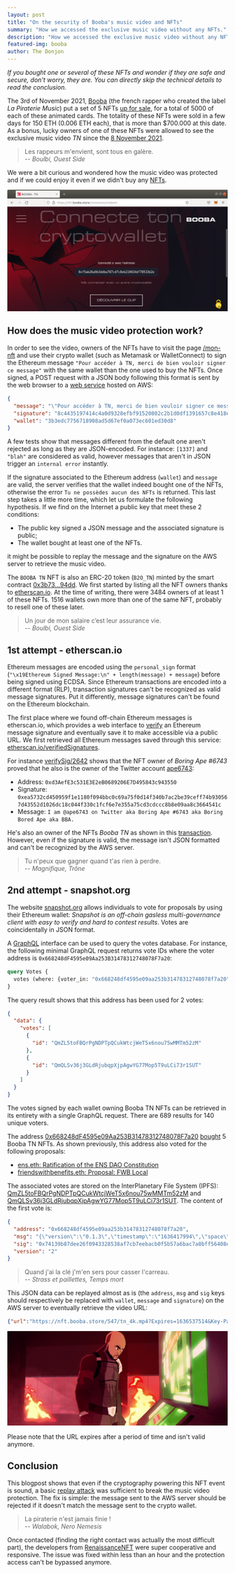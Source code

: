 ```yaml
---
layout: post
title: "On the security of Booba's music video and NFTs"
summary: "How we accessed the exclusive music video without any NFTs."
description: "How we accessed the exclusive music video without any NFTs."
featured-img: booba
author: The Donjon
---
```


*If you bought one or several of these NFTs and wonder if they are safe and secure, don't worry, they are. You can directly skip the technical details to read the conclusion.*

The 3rd of November 2021, [Booba](https://twitter.com/booba) (the french rapper who created the label *La Piraterie Music*) put a set of 5 NFTs [up for sale](https://twitter.com/booba/status/1455756572936790019), for a total of 5000 of each of these animated cards. The totality of these NFTs were sold in a few days for 150 ETH (0.006 ETH each), that is more than $700.000 at this date. As a bonus, lucky owners of one of these NFTs were allowed to see the exclusive music video *TN* since the [8 November 2021](https://twitter.com/booba/status/1457766868299681797).

> Les rappeurs m'envient, sont tous en galère.\
> -- *Boulbi, Ouest Side*

We were a bit curious and wondered how the music video was protected and if we could enjoy it even if we didn't buy any [NFTs](https://opensea.io/collection/booba-tn).

![https://nft.booba.store website](/assets/booba/browser1.png)

## How does the music video protection work?

In order to see the video, owners of the NFTs have to visit the page [/mon-nft](https://nft.booba.store/mon-nft) and use their crypto wallet (such as Metamask or WalletConnect) to sign the Ethereum message `"Pour accéder à TN, merci de bien vouloir signer ce message"` with the same wallet than the one used to buy the NFTs. Once signed, a POST request with a JSON body following this format is sent by the web browser to a [web service](https://m5b1e7khw3.execute-api.eu-west-3.amazonaws.com/intermediate/tn) hosted on AWS:

```json
{
  "message": "\"Pour accéder à TN, merci de bien vouloir signer ce message\"",
  "signature": "8c4435197414c4a0d9328efbf91520802c2b1d0df1391657c8e418ec6da3ab7944c2569f9e08b4c5d5d621ed7bd13802e4bed25c248deec6b690b2e29cb155c21b",
  "wallet": "3b3edc7756718908ad5d67ef0a073ec601ed30d8"
}
```

A few tests show that messages different from the default one aren't rejected as long as they are JSON-encoded. For instance: `[1337]` and `"blah"` are considered as valid, however messages that aren't in JSON trigger an `internal error` instantly.

If the signature associated to the Ethereum address (`wallet`) and `message` are valid, the server verifies that the wallet indeed bought one of the NFTs, otherwise the error `Tu ne possèdes aucun des NFTs` is returned. This last step takes a little more time, which let us formulate the following hypothesis. If we find on the Internet a public key that meet these 2 conditions:

- The public key signed a JSON message and the associated signature is public;
- The wallet bought at least one of the NFTs.

it might be possible to replay the message and the signature on the AWS server to retrieve the music video.

The `BOOBA TN` NFT is also an ERC-20 token (`B2O_TN`) minted by the smart contract [0x3b73...94dd](https://etherscan.io/address/0x3b7335f3f1771122cd0107416b1da1b2fb7e94dd). We first started by listing all the NFT owners thanks to [etherscan.io](https://etherscan.io/token/generic-tokenholder-inventory?contractAddress=0x3b7335f3f1771122cd0107416b1da1b2fb7e94dd). At the time of writing, there were 3484 owners of at least 1 of these NFTs. 1516 wallets own more than one of the same NFT, probably to resell one of these later.

> Un jour de mon salaire c’est leur assurance vie.\
> -- *Boulbi, Ouest Side*

## 1st attempt - etherscan.io

Ethereum messages are encoded using the `personal_sign` format (`"\x19Ethereum Signed Message:\n" + length(message) + message`) before being signed using ECDSA. Since Ethereum transactions are encoded into a different format (RLP), transaction signatures can't be recognized as valid message signatures. Put it differently, message signatures can't be found on the Ethereum blockchain.

The first place where we found off-chain Ethereum messages is etherscan.io, which provides a web interface to [verify](https://etherscan.io/verifySig) an Ethereum message signature and eventually save it to make accessible via a public URL. We first retrieved all Ethereum messages saved through this service: [etherscan.io/verifiedSignatures](https://etherscan.io/verifiedSignatures).

For instance [verifySig/2642](https://etherscan.io/verifySig/2642) shows that the NFT owner of *Boring Ape #6743* proved that he also is the owner of the Twitter account [ape6743](https://twitter.com/ape6743):

- Address: `0xd3AefE3c531E3E2eB0689206E7D495843c943550`
- Signature: `0xea5732cd450959f1e1180f094bbc0c69a75f0d14f340b7ac2be39ceff74b930567d43552d1026dc18c044f330c1fcf6e7e355a75cd3cdccc8b8e09aa8c3664541c`
- Message: `I am @ape6743 on Twitter aka Boring Ape #6743 aka Boring Bored Ape aka BBA.`

He's also an owner of the NFTs *Booba TN* as shown in this [transaction](https://etherscan.io/tx/0x2cb3d4177b54d2ba601412ea37d55f3898ba4e4852cc036971b2ebe6d4d9c153). However, even if the signature is valid, the message isn't JSON formatted and can't be recognized by the AWS server.

> Tu n'peux que gagner quand t'as rien à perdre.\
> -- *Magnifique, Trône*

## 2nd attempt - snapshot.org

The website [snapshot.org](https://snapshot.org) allows individuals to vote for proposals by using their Ethereum wallet: *Snapshot is an off-chain gasless multi-governance client with easy to verify and hard to contest results*. Votes are coincidentally in JSON format.

A [GraphQL](https://hub.snapshot.org/graphql) interface can be used to query the votes database. For instance, the following minimal GraphQL request returns vote IDs where the voter address is `0x668248dF4595e09Aa253B31478312748078F7a20`:

```graphql
query Votes {
  votes (where: {voter_in: "0x668248df4595e09aa253b31478312748078f7a20"}) { id }
}
```

The query result shows that this address has been used for 2 votes:

```JSON
{
  "data": {
    "votes": [
      {
        "id": "QmZL5toFBQrPgNDPTpQCukWtcjWeT5x6nou75wMMTm52zM"
      },
      {
        "id": "QmQLSv36j3GLdRjubqpXjpAgwYG77Mop5T9uLCi73r1SUT"
      }
    ]
  }
}
```

The votes signed by each wallet owning Booba TN NFTs can be retrieved in its entirety with a single GraphQL request. There are 689 results for 140 unique voters.

The address [0x668248dF4595e09Aa253B31478312748078F7a20](https://etherscan.io/address/0x668248dF4595e09Aa253B31478312748078F7a20) [bought](https://etherscan.io/tx/0x4157829f739612f730fd132650120e01858624847cf0d79e0868b383d67c4406) 5 Booba TN NFTs. As shown previously, this address also voted for the following proposals:

- [ens.eth: Ratification of the ENS DAO Constitution](https://snapshot.org/#/ens.eth/proposal/0xd810c4cf2f09737a6f833f1ec51eaa5504cbc0afeeb883a21a7e1c91c8a597e4)
- [friendswithbenefits.eth: Proposal: FWB Local](https://snapshot.org/#/friendswithbenefits.eth/proposal/QmbTDzk6DdH8wB32o2RkTGXNKpZtQhgeBGpXwBwLdWwq9Q)

The associated votes are stored on the InterPlanetary File System (IPFS): [QmZL5toFBQrPgNDPTpQCukWtcjWeT5x6nou75wMMTm52zM](https://ipfs.io/ipfs/QmZL5toFBQrPgNDPTpQCukWtcjWeT5x6nou75wMMTm52zM) and [QmQLSv36j3GLdRjubqpXjpAgwYG77Mop5T9uLCi73r1SUT](https://ipfs.io/ipfs/QmQLSv36j3GLdRjubqpXjpAgwYG77Mop5T9uLCi73r1SUT). The content of the first vote is:

```json
{
  "address": "0x668248df4595e09aa253b31478312748078f7a20",
  "msg": "{\"version\":\"0.1.3\",\"timestamp\":\"1636417994\",\"space\":\"ens.eth\",\"type\":\"vote\",\"payload\":{\"proposal\":\"0xd810c4cf2f09737a6f833f1ec51eaa5504cbc0afeeb883a21a7e1c91c8a597e4\",\"choice\":[1,2,3,4],\"metadata\":{}}}",
  "sig": "0x74139b87dee26f0943328538af7cb7eebacb0f5b57a6bac7a0bff56408e8c1a83faae0586fa383dba4f9a15862cfdd6d4af483cf07b3c858a8350a332d6bf36e1c",
  "version": "2"
}
```

> Quand j'ai la clé j'm'en sers pour casser l'carreau.\
> -- *Strass et paillettes, Temps mort*

This JSON data can be replayed almost as is (the `address`, `msg` and `sig` keys should respectively be replaced with `wallet`, `message` and `signature`) on the AWS server to eventually retrieve the video URL:

```json
{"url":"https://nft.booba.store/547/tn_4k.mp4?Expires=1636537514&Key-Pair-Id=K16KO12XTB81BE&Signature=rAeeMsi~9595MVXuu73jn~e1u-XBwm2Q~gYz0pOrjYRCi0zfXG2tRxllbsz8FfuXYG6RAMbPX8o023HyRS-cLG59TYZa8H4pKWtBahi38Dz8SdmRcrYUCq4umszr18pco6eqbnf50RS4p8fouOPE03nckjG~G-cOTkk7ABw~M0OBDBt9PrNCXrVCy8k-TtgCVtkWzNm0pF2xBoLtbBHcuuijNfNtN8-QCyVXTewWvbUCIM77qLS5HbiCADH-dXGYP4bN9ZMgCvlS~oNWeSqw993BlOyxQ-BxlKSrtNWN5-N3Psx7sTztQ6L-y7I94Ur34QMWYDWHDYBnp0yPX8Sbeg__"}
```

![video screenshot](/assets/booba/clip.png)

Please note that the URL expires after a period of time and isn't valid anymore.

## Conclusion

This blogpost shows that even if the cryptography powering this NFT event is sound, a basic [replay attack](https://en.wikipedia.org/wiki/Replay_attack) was sufficient to break the music video protection. The fix is simple: the message sent to the AWS server should be rejected if it doesn't match the message sent to the crypto wallet.

> La piraterie n'est jamais finie !\
> -- *Walabok, Nero Nemesis*

Once contacted (finding the right contact was actually the most difficult part), the developers from [RenaissanceNFT](https://twitter.com/RenaissanceNFT) were super cooperative and responsive. The issue was fixed within less than an hour and the protection access can't be bypassed anymore.
